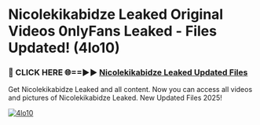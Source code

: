# Nicolekikabidze Leaked Original Videos 0nlyFans Leaked - Files Updated! (4lo10)

<h3>🔴 CLICK HERE 🌐==►► <a href="https://tinyurl.com/ehrbuxhb" rel="nofollow">Nicolekikabidze Leaked Updated Files</a></h3>

Get Nicolekikabidze Leaked and all content. Now you can access all videos and pictures of Nicolekikabidze Leaked. New Updated Files 2025!

[![4lo10](https://i.imgur.com/lVYEuWS.gif)](https://tinyurl.com/ehrbuxhb)
